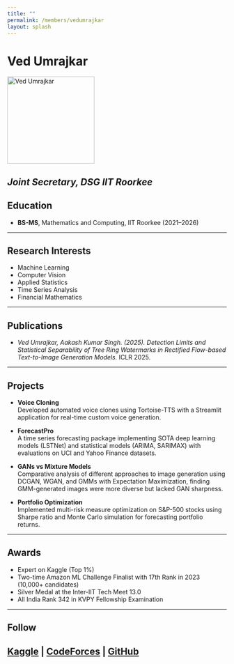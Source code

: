 ```yaml
---
title: ""
permalink: /members/vedumrajkar
layout: splash
---
```

# Ved Umrajkar
<img src="{{ site.baseurl }}/assets/images/members/y22/vedumrajkar.jpeg" width="200" height="200" alt="Ved Umrajkar">


*Joint Secretary, DSG IIT Roorkee*
---

## Education  
- **BS-MS**, Mathematics and Computing, IIT Roorkee (2021–2026)    
---
## Research Interests  
- Machine Learning
- Computer Vision
- Applied Statistics
- Time Series Analysis
- Financial Mathematics

---
## Publications  
- *Ved Umrajkar, Aakash Kumar Singh. (2025). Detection Limits and Statistical Separability of Tree Ring Watermarks in Rectified Flow-based Text-to-Image Generation Models.* ICLR 2025.
---
## Projects  
- **Voice Cloning**  
  Developed automated voice clones using Tortoise-TTS with a Streamlit application for real-time custom voice generation.
- **ForecastPro**  
  A time series forecasting package implementing SOTA deep learning models (LSTNet) and statistical models (ARIMA, SARIMAX) with evaluations on UCI and Yahoo Finance datasets.
- **GANs vs Mixture Models**  
  Comparative analysis of different approaches to image generation using DCGAN, WGAN, and GMMs with Expectation Maximization, finding GMM-generated images were more diverse but lacked GAN sharpness.

- **Portfolio Optimization**  
  Implemented multi-risk measure optimization on S&P-500 stocks using Sharpe ratio and Monte Carlo simulation for forecasting portfolio returns.

---
## Awards
- Expert on Kaggle (Top 1%)
- Two-time Amazon ML Challenge Finalist with 17th Rank in 2023 (10,000+ candidates)
- Silver Medal at the Inter-IIT Tech Meet 13.0
- All India Rank 342 in KVPY Fellowship Examination
---
## Follow
[Kaggle](https://www.kaggle.com/vedumrajkar) | [CodeForces](https://codeforces.com/profile/explorerofheavens) | [GitHub](https://github.com/Enforcer03)
---
